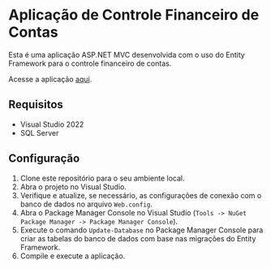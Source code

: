 # Aplicação de Controle Financeiro de Contas

Esta é uma aplicação ASP.NET MVC desenvolvida com o uso do Entity Framework para o controle financeiro de contas.

Acesse a aplicação [aqui](http://contasappaosn-001-site1.etempurl.com/).

## Requisitos

- Visual Studio 2022
- SQL Server

## Configuração

1. Clone este repositório para o seu ambiente local.
2. Abra o projeto no Visual Studio.
3. Verifique e atualize, se necessário, as configurações de conexão com o banco de dados no arquivo `Web.config`.
4. Abra o Package Manager Console no Visual Studio (`Tools -> NuGet Package Manager -> Package Manager Console`).
5. Execute o comando `Update-Database` no Package Manager Console para criar as tabelas do banco de dados com base nas migrações do Entity Framework.
6. Compile e execute a aplicação.



